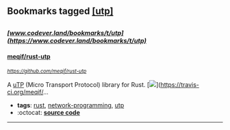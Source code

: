 ## Bookmarks tagged [[utp]](https://www.codever.land/search?q=[utp])

_<sup><sup>[www.codever.land/bookmarks/t/utp](https://www.codever.land/bookmarks/t/utp)</sup></sup>_
---
#### [meqif/rust-utp](https://github.com/meqif/rust-utp)
_<sup>https://github.com/meqif/rust-utp</sup>_

A [uTP](http://www.bittorrent.org/beps/bep_0029.html) (Micro Transport Protocol) library for Rust. [<img src="https://api.travis-ci.org/meqif/rust-utp.svg?branch=master">](https://travis-ci.org/meqif/...
* **tags**: [rust](../tagged/rust.md), [network-programming](../tagged/network-programming.md), [utp](../tagged/utp.md)
* :octocat: **[source code](https://github.com/meqif/rust-utp)**
---
